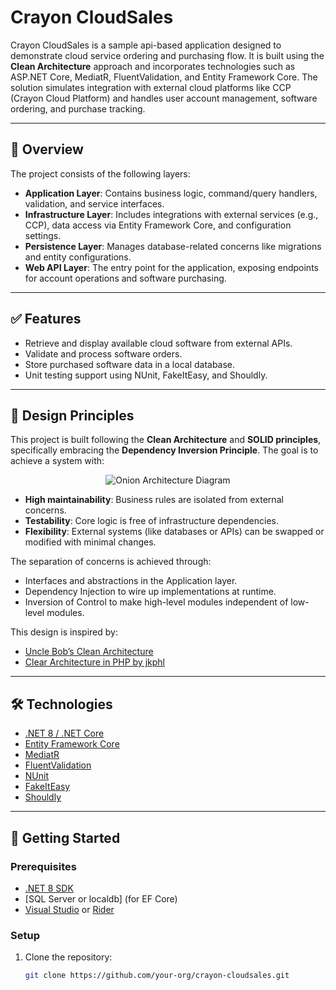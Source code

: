 # Crayon CloudSales

Crayon CloudSales is a sample api-based application designed to demonstrate cloud service ordering and purchasing flow. It is built using the **Clean Architecture** approach and incorporates technologies such as ASP.NET Core, MediatR, FluentValidation, and Entity Framework Core. The solution simulates integration with external cloud platforms like CCP (Crayon Cloud Platform) and handles user account management, software ordering, and purchase tracking.

---

## 🧭 Overview

The project consists of the following layers:

- **Application Layer**: Contains business logic, command/query handlers, validation, and service interfaces.
- **Infrastructure Layer**: Includes integrations with external services (e.g., CCP), data access via Entity Framework Core, and configuration settings.
- **Persistence Layer**: Manages database-related concerns like migrations and entity configurations.
- **Web API Layer**: The entry point for the application, exposing endpoints for account operations and software purchasing.

---

## ✅ Features

- Retrieve and display available cloud software from external APIs.
- Validate and process software orders.
- Store purchased software data in a local database.
- Unit testing support using NUnit, FakeItEasy, and Shouldly.

---

## 🧱 Design Principles

This project is built following the **Clean Architecture** and **SOLID principles**, specifically embracing the **Dependency Inversion Principle**. The goal is to achieve a system with:

<p align="center">
  <img src="https://jkphl.is/fileadmin/images/blog/clear-architecture/clear-architecture-domain-application-client-tiers.svg" alt="Onion Architecture Diagram" />
</p>

- **High maintainability**: Business rules are isolated from external concerns.
- **Testability**: Core logic is free of infrastructure dependencies.
- **Flexibility**: External systems (like databases or APIs) can be swapped or modified with minimal changes.

The separation of concerns is achieved through:
- Interfaces and abstractions in the Application layer.
- Dependency Injection to wire up implementations at runtime.
- Inversion of Control to make high-level modules independent of low-level modules.

This design is inspired by:
- [Uncle Bob’s Clean Architecture](https://blog.cleancoder.com/uncle-bob/2011/11/22/Clean-Architecture.html)
- [Clear Architecture in PHP by jkphl](https://jkphl.is/articles/clear-architecture-php/)


---

## 🛠️ Technologies

- [.NET 8 / .NET Core](https://dotnet.microsoft.com/)
- [Entity Framework Core](https://docs.microsoft.com/en-us/ef/core/)
- [MediatR](https://github.com/jbogard/MediatR)
- [FluentValidation](https://docs.fluentvalidation.net/)
- [NUnit](https://nunit.org/)
- [FakeItEasy](https://fakeiteasy.github.io/)
- [Shouldly](https://shouldly.readthedocs.io/)

---

## 🚀 Getting Started

### Prerequisites

- [.NET 8 SDK](https://dotnet.microsoft.com/en-us/download)
- [SQL Server or localdb] (for EF Core)
- [Visual Studio](https://visualstudio.microsoft.com/) or [Rider](https://www.jetbrains.com/rider/)

### Setup

1. Clone the repository:
   ```bash
   git clone https://github.com/your-org/crayon-cloudsales.git

